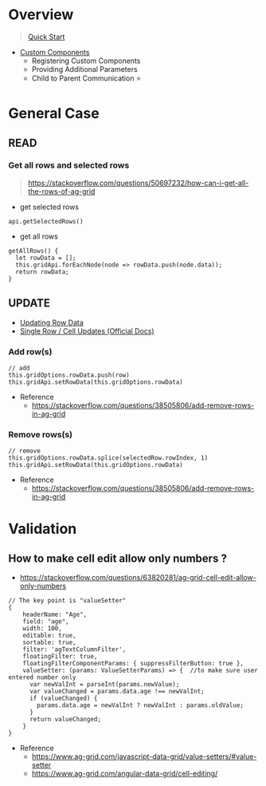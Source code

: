 # Overview
> [Quick Start](https://ag-grid.com/angular-data-grid/)
- [Custom Components](https://ag-grid.com/angular-data-grid/components/)
  - Registering Custom Components
  - Providing Additional Parameters
  - Child to Parent Communication :star:

# General Case
## READ
### Get all rows and selected rows
> https://stackoverflow.com/questions/50697232/how-can-i-get-all-the-rows-of-ag-grid
- get selected rows
```
api.getSelectedRows()
```
- get all rows
```
getAllRows() {
  let rowData = [];
  this.gridApi.forEachNode(node => rowData.push(node.data));
  return rowData;
}
```

## UPDATE
- [Updating Row Data](https://ag-grid.com/angular-data-grid/data-update-row-data/)
- [Single Row / Cell Updates (Official Docs)](https://ag-grid.com/angular-data-grid/data-update-single-row-cell/)
### Add row(s)
```
// add
this.gridOptions.rowData.push(row)
this.gridApi.setRowData(this.gridOptions.rowData)
```
- Reference
  - https://stackoverflow.com/questions/38505806/add-remove-rows-in-ag-grid

### Remove rows(s)
```
// remove
this.gridOptions.rowData.splice(selectedRow.rowIndex, 1)
this.gridApi.setRowData(this.gridOptions.rowData)
```
- Reference
  - https://stackoverflow.com/questions/38505806/add-remove-rows-in-ag-grid

# Validation
## How to make cell edit allow only numbers ?
- https://stackoverflow.com/questions/63820281/ag-grid-cell-edit-allow-only-numbers
```
// The key point is "valueSetter"
{
    headerName: "Age",
    field: "age",
    width: 100,
    editable: true,
    sortable: true,
    filter: 'agTextColumnFilter',
    floatingFilter: true,
    floatingFilterComponentParams: { suppressFilterButton: true },
    valueSetter: (params: ValueSetterParams) => {  //to make sure user entered number only
      var newValInt = parseInt(params.newValue);
      var valueChanged = params.data.age !== newValInt;
      if (valueChanged) {
        params.data.age = newValInt ? newValInt : params.oldValue;
      }
      return valueChanged;
    }
}
```
- Reference
  - https://www.ag-grid.com/javascript-data-grid/value-setters/#value-setter
  - https://www.ag-grid.com/angular-data-grid/cell-editing/
